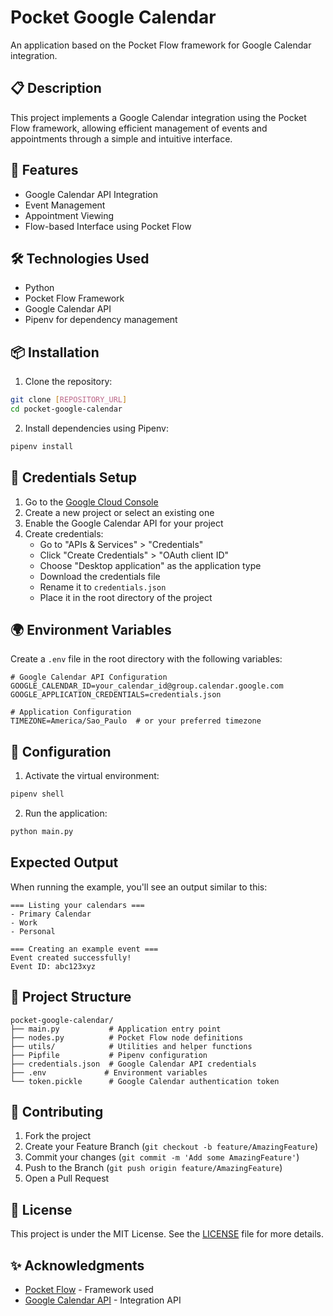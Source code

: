 # Pocket Google Calendar

An application based on the Pocket Flow framework for Google Calendar integration.

## 📋 Description

This project implements a Google Calendar integration using the Pocket Flow framework, allowing efficient management of events and appointments through a simple and intuitive interface.

## 🚀 Features

- Google Calendar API Integration
- Event Management
- Appointment Viewing
- Flow-based Interface using Pocket Flow

## 🛠️ Technologies Used

- Python
- Pocket Flow Framework
- Google Calendar API
- Pipenv for dependency management

## 📦 Installation

1. Clone the repository:
```bash
git clone [REPOSITORY_URL]
cd pocket-google-calendar
```

2. Install dependencies using Pipenv:
```bash
pipenv install
```

## 🔑 Credentials Setup

1. Go to the [Google Cloud Console](https://console.cloud.google.com/)
2. Create a new project or select an existing one
3. Enable the Google Calendar API for your project
4. Create credentials:
   - Go to "APIs & Services" > "Credentials"
   - Click "Create Credentials" > "OAuth client ID"
   - Choose "Desktop application" as the application type
   - Download the credentials file
   - Rename it to `credentials.json`
   - Place it in the root directory of the project

## 🌍 Environment Variables

Create a `.env` file in the root directory with the following variables:

```env
# Google Calendar API Configuration
GOOGLE_CALENDAR_ID=your_calendar_id@group.calendar.google.com
GOOGLE_APPLICATION_CREDENTIALS=credentials.json

# Application Configuration
TIMEZONE=America/Sao_Paulo  # or your preferred timezone
```

## 🔧 Configuration

1. Activate the virtual environment:
```bash
pipenv shell
```

2. Run the application:
```bash
python main.py
```

## Expected Output

When running the example, you'll see an output similar to this:

```
=== Listing your calendars ===
- Primary Calendar
- Work
- Personal

=== Creating an example event ===
Event created successfully!
Event ID: abc123xyz
```


## 📁 Project Structure

```
pocket-google-calendar/
├── main.py           # Application entry point
├── nodes.py          # Pocket Flow node definitions
├── utils/            # Utilities and helper functions
├── Pipfile           # Pipenv configuration
├── credentials.json  # Google Calendar API credentials
├── .env             # Environment variables
└── token.pickle      # Google Calendar authentication token
```

## 🤝 Contributing

1. Fork the project
2. Create your Feature Branch (`git checkout -b feature/AmazingFeature`)
3. Commit your changes (`git commit -m 'Add some AmazingFeature'`)
4. Push to the Branch (`git push origin feature/AmazingFeature`)
5. Open a Pull Request

## 📝 License

This project is under the MIT License. See the [LICENSE](LICENSE) file for more details.

## ✨ Acknowledgments

- [Pocket Flow](https://github.com/the-pocket/PocketFlow) - Framework used
- [Google Calendar API](https://developers.google.com/calendar) - Integration API 